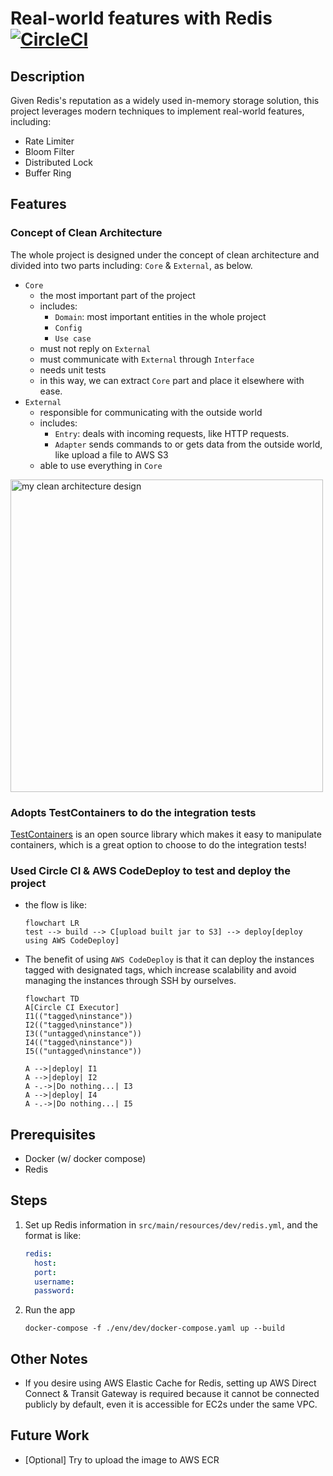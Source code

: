 # Real-world features with Redis [![CircleCI](https://dl.circleci.com/status-badge/img/circleci/ME2opz6NQmyqhFno6cPKqT/GK1356dpRPA8usjBpKgo9V/tree/main.svg?style=svg&circle-token=CCIPRJ_TH5gpCTpUKuDbRVZhkZfYg_9966e532fc7572cb64b672a14d71454c466f8807)](https://dl.circleci.com/status-badge/redirect/circleci/ME2opz6NQmyqhFno6cPKqT/GK1356dpRPA8usjBpKgo9V/tree/main)

## Description

Given Redis's reputation as a widely used in-memory storage solution, this project leverages modern
techniques to implement real-world features, including:

- Rate Limiter
- Bloom Filter
- Distributed Lock
- Buffer Ring

## Features

### Concept of Clean Architecture

The whole project is designed under the concept of clean architecture and divided into two parts
including: `Core` & `External`, as below.

- `Core`
    - the most important part of the project
    - includes:
        - `Domain`: most important entities in the whole project
        - `Config`
        - `Use case`
    - must not reply on `External`
    - must communicate with `External` through `Interface`
    - needs unit tests
    - in this way, we can extract `Core` part and place it elsewhere with ease.
- `External`
    - responsible for communicating with the outside world
    - includes:
        - `Entry`: deals with incoming requests, like HTTP requests.
        - `Adapter` sends commands to or gets data from the outside world, like upload a file to AWS
          S3
    - able to use everything in `Core`

<img src="https://the-general.s3.ap-northeast-1.amazonaws.com/project/redis-impl.svg" width="500" alt="my clean architecture design"/>

### Adopts TestContainers to do the integration tests

[TestContainers](https://testcontainers.com/) is an open source library which makes it easy to
manipulate containers, which is a great option to choose to do the integration tests!

### Used Circle CI & AWS CodeDeploy to test and deploy the project

- the flow is like:
    ```mermaid
    flowchart LR
    test --> build --> C[upload built jar to S3] --> deploy[deploy using AWS CodeDeploy]
    ```
- The benefit of using `AWS CodeDeploy` is that it can deploy the instances tagged with designated
  tags, which increase scalability and avoid managing the instances through SSH by ourselves.

  ```mermaid
  flowchart TD
  A[Circle CI Executor]
  I1(("tagged\ninstance"))
  I2(("tagged\ninstance"))
  I3(("untagged\ninstance"))
  I4(("tagged\ninstance"))
  I5(("untagged\ninstance"))
  
  A -->|deploy| I1
  A -->|deploy| I2
  A -.->|Do nothing...| I3
  A -->|deploy| I4
  A -.->|Do nothing...| I5 
  ```

## Prerequisites

- Docker (w/ docker compose)
- Redis

## Steps

1. Set up Redis information in `src/main/resources/dev/redis.yml`, and the format is like:

    ```yaml
    redis:
      host:
      port:
      username:
      password:
    ```

2. Run the app

    ```shell
    docker-compose -f ./env/dev/docker-compose.yaml up --build
    ```

## Other Notes

- If you desire using AWS Elastic Cache for Redis, setting up AWS Direct Connect & Transit Gateway
  is required because it cannot be
  connected publicly by default, even it is accessible for EC2s under the same VPC.

## Future Work

- [Optional] Try to upload the image to AWS ECR
